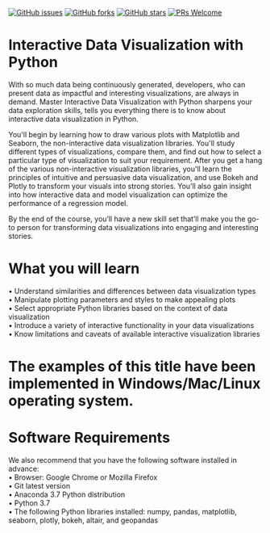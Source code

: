 
[![GitHub issues](https://img.shields.io/github/issues/TrainingByPackt/Interactive-Data-Visualization-with-Python.svg)](https://github.com/TrainingByPackt/Interactive-Data-Visualization-with-Python/issues)
[![GitHub forks](https://img.shields.io/github/forks/TrainingByPackt/Interactive-Data-Visualization-with-Python.svg)](https://github.com/TrainingByPackt/Interactive-Data-Visualization-with-Python/network)
[![GitHub stars](https://img.shields.io/github/stars/TrainingByPackt/Interactive-Data-Visualization-with-Python.svg)](https://github.com/TrainingByPackt/Interactive-Data-Visualization-with-Python/stargazers)
[![PRs Welcome](https://img.shields.io/badge/PRs-welcome-brightgreen.svg)](https://github.com/TrainingByPackt/Interactive-Data-Visualization-with-Python/pulls)

# Interactive Data Visualization with Python

With so much data being continuously generated, developers, who can present data as impactful and interesting visualizations, are always in demand. Master Interactive Data Visualization with Python sharpens your data exploration skills, tells you everything there is to know about interactive data visualization in Python.

You'll begin by learning how to draw various plots with Matplotlib and Seaborn, the non-interactive data visualization libraries. You'll study different types of visualizations, compare them, and find out how to select a particular type of visualization to suit your requirement. After you get a hang of the various non-interactive visualization libraries, you'll learn the principles of intuitive and persuasive data visualization, and use Bokeh and Plotly to transform your visuals into strong stories. You’ll also gain insight into how interactive data and model visualization can optimize the performance of a regression model.

By the end of the course, you’ll have a new skill set that’ll make you the go-to person for transforming data visualizations into engaging and interesting stories.

# What you will learn

•	Understand similarities and differences between data visualization types<br>
•	Manipulate plotting parameters and styles to make appealing plots<br>
•	Select appropriate Python libraries based on the context of data visualization<br>
•	Introduce a variety of interactive functionality in your data visualizations<br>
•	Know limitations and caveats of available interactive visualization libraries

# The examples of this title have been implemented in Windows/Mac/Linux operating system.

# Software Requirements

We also recommend that you have the following software installed in advance:<br> 
•	Browser: Google Chrome or Mozilla Firefox<br>
•	Git latest version <br>
•	Anaconda 3.7 Python distribution<br> 
•	Python 3.7<br>
•	The following Python libraries installed: numpy, pandas, matplotlib, seaborn, 
plotly, bokeh, altair, and geopandas

